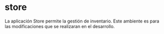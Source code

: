 # store


La aplicación Store permite la gestión de inventario.
Este ambiente es para las modificaciones que se realizaran en el desarrollo.
